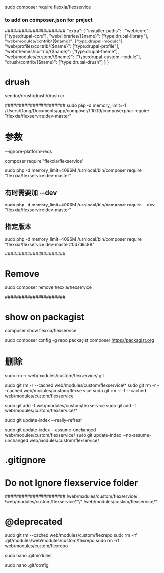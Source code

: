<!--  -->
sudo composer require flexxia/flexservice

### to add on composer.json for project
######################
"extra": {
    "installer-paths": {
        "web/core": ["type:drupal-core"],
        "web/libraries/{$name}": ["type:drupal-library"],
        "web/modules/contrib/{$name}": ["type:drupal-module"],
        "web/profiles/contrib/{$name}": ["type:drupal-profile"],
        "web/themes/contrib/{$name}": ["type:drupal-theme"],
        "web/modules/custom/{$name}": ["type:drupal-custom-module"],
        "drush/contrib/{$name}": ["type:drupal-drush"]
    }
}

# drush
vendor/drush/drush/drush cr

######################
sudo php -d memory_limit=-1 /Users/Dong/Documents/app/composer/1.10.19/composer.phar require "flexxia/flexservice:dev-master"

# 参数
 --ignore-platform-reqs

composer require "flexxia/flexservice"

sudo php -d memory_limit=4096M /usr/local/bin/composer require "flexxia/flexservice:dev-master"
## 有时需要加 --dev
sudo php -d memory_limit=4096M /usr/local/bin/composer require --dev "flexxia/flexservice:dev-master"

## 指定版本
sudo php -d memory_limit=4096M /usr/local/bin/composer require "flexxia/flexservice dev-master#0d7d6c88"


######################
# Remove
sudo composer remove flexxia/flexservice


######################
# show on packagist
composer show flexxia/flexservice

sudo composer config -g repo.packagist composer https://packagist.org

<!--  -->
# 删除
sudo rm -r web/modules/custom/flexservice/.git

sudo git rm -r --cached web/modules/custom/flexservice/*
sudo git rm -r --cached web/modules/custom/flexservice
sudo git rm -r -f --cached web/modules/custom/flexservice

sudo git add -f web/modules/custom/flexservice
sudo git add -f web/modules/custom/flexservice/*

sudo git update-index --really-refresh

sudo git update-index --assume-unchanged web/modules/custom/flexservice/
sudo git update-index --no-assume-unchanged web/modules/custom/flexservice/


<!--  -->
# .gitignore
# Do not Ignore flexservice folder
######################
!web/modules/custom/flexservice/
!web/modules/custom/flexservice**/*
!web/modules/custom/flexservice/*


<!--  -->
# @deprecated
sudo git rm --cached web/modules/custom/flexrepo
sudo rm -rf .git/modules/web/modules/custom/flexrepo
sudo rm -rf web/modules/custom/flexrepo

sudo nano .gitmodules

sudo nano .git/config
